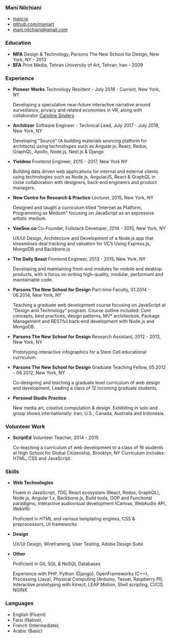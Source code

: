 ### Mani Nilchiani
- [mani.io](http://mani.io)
- [github.com/maniart](http://github.com/maniart)
- [mani.nilchiani@gmail.com](mailto:mani.nilchiani@gmail.com)

### Education
- __MFA__ Design & Technology, Parsons The New School for Design, New York, NY - 2013
- __BFA__ Print Media, Tehran University of Art, Tehran, Iran - 2009 

### Experience

- __Pioneer Works__ Technology Resident - July 2018 - Current, New York, NY

	Developing a speculative near-future interactive narrative around surveillance, privacy and related economies in VR, along with collaborator [Caroline Sinders](https://carolinesinders.com/)

- __Architizer__ Software Engineer - Technical Lead, July 2017 - July 2018, New York, NY

	Developing "Source" (A building materials sourcing platform for architects) using technologies such as Angular.js, React, Redux, GraphQL, Apollo, Node.js, Next.js & Django
 
- __Yieldmo__ Frontend Engineer, 2015 - 2017, New York NY

	Building data driven web applications for internal and external clients using technologies such as Node.js, AngularJS, React & GraphQL in close collaboration with designers, back-end engineers and product managers.

- __New Centre for Research & Practice__ Lecturer, 2015, New York, NY

	Designed and taught a curriculum titled "Internet as Platform, Programming as Medium" focusing on JavaScript as an expressive artistic medium.

- __VeeSee.co__ Co-Founder, Fullstack Developer, 2014 - 2015, New York, NY

	UX/UI Design, Architecture and Development of a Node.js app that streamlines deal tracking and valuation for VC’s Using Express.js, MongoDB and Backbone.js

- __The Daily Beast__ Frontend Engineer, 2013 - 2015, New York, NY

	Developing and maintaining front-end modules for mobile and desktop products, with a focus on writing high-quality, modular, performant and maintainable code.
	
- __Parsons The New School for Design__ Part-time Faculty, 01.2014 - 06.2014, New York, NY

	Teaching a graduate web development course focusing on JavaScript at “Design and Technology” program. Course outline included: Core concepts, best practices, design patterns, MV* architecture, Package Management and RESTful back-end development with Node.js and MongoDB.
	
- __Parsons The New School for Design__ Research Assistant, 2012 - 2013, New York, NY 

	Prototyping interactive infographics for a Stem Cell educational curriculum.
	
- __Parsons The New School for Design__ Graduate Teaching Fellow, 05.2012 - 08.2012, New York, NY

	Co-designing and teaching a graduate level curriculum of web design and development, Leading a class of 12 incoming graduate students.

- __Personal Studio Practice__ 

	New media art, creative computation & design. Exhibiting in solo and group shows internationally: Iran, U.S., Canada, Australia and Indonesia.


### Volunteer Work
- __ScriptEd__ Volunteer Teacher, 2014 - 2015
	
	Co-teaching a curriculum of web development to a class of 16 students at High School for Global Citizenship, Brooklyn, NY Curriculum includes: HTML, CSS and JavaScript.

### Skills
- __Web Technologies__ 

	Fluent in JavaScript, TDD, React ecosystem (React, Redux, GraphQL), Node.js, Angular 1.x, Backbone.js, Build tools, OOP and Functional paradigms, Interactive audiovisual development (Canvas, WebAudio API, WebVR). 
	
	Proficient in HTML and various templating engines, CSS & preprocessors, UI frameworks

- __Design__
	
	UX/UI Design, Wireframing, User Testing, Adobe Design Suite

- __Other__
	
	Proficient in Git, SQL & NoSQL Databases
	
	Experience with PHP, Python (Django), OpenFrameworks (C++), Processing (Java), Physical Computing (Arduino, Tessel, Raspberry PI), Interactive prototyping with Kinect, LEAP Motion, Shell scripting, CI/CD, NGINX

### Languages
- English (Fluent)
- Farsi (Native),
- French (Intermediate),
- Arabic (Basic)




